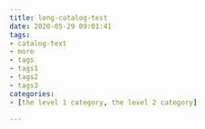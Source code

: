 ```yaml
---
title: long-catalog-test
date: 2020-05-29 09:01:41
tags:
- catalog-text
- more
- tags
- tags1
- tags2
- tags3
categories:
- [the level 1 category, the level 2 category]

---
```

